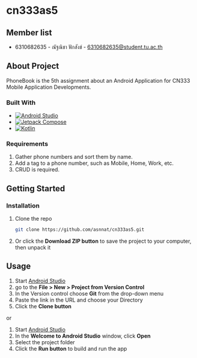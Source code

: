 # cn333as5

## Member list
* 6310682635 - ณัฐณิชา ฟักสังข์ - 6310682635@student.tu.ac.th

## About Project
PhoneBook is the 5th assignment about an Android Application for CN333 Mobile Application Developments.

<!-- ### Preview
* [![Youtube][youtube.com]][youtube-url] -->

### Built With

* [![Android Studio][developer.android.com]][developer.android.com-url]
* [![Jetpack Compose][jetpact-compose.com]][jetpact-compose-url]
* [![Kotlin][kotlin.com]][kotlin-url]
  
### Requirements

1. Gather phone numbers and sort them by name.
2. Add a tag to a phone number, such as Mobile, Home, Work, etc.
3. CRUD is required.

## Getting Started

### Installation

1. Clone the repo
    ```sh
    git clone https://github.com/asnnat/cn333as5.git
    ```
2. Or click the **Download ZIP button** to save the project to your computer, then unpack it

## Usage

1. Start [Android Studio](https://developer.android.com/studio)
2. go to the **File > New > Project from Version Control**
3. In the Version control choose **Git** from the drop-down menu
4. Paste the link in the URL and choose your Directory
5. Click the **Clone button**

or 

1. Start [Android Studio](https://developer.android.com/studio)
2. In the **Welcome to Android Studio** window, click **Open**
3. Select the project folder
4. Click the **Run button** to build and run the app

<!-- MARKDOWN LINKS & IMAGES -->
[youtube.com]: https://img.shields.io/badge/YouTube-FF0000?style=for-the-badge&logo=youtube&logoColor=white
[youtube-url]: https://www.youtube.com
[developer.android.com]: https://img.shields.io/badge/Android%20Studio-3DDC84?style=for-the-badge&logo=android-studio&logoColor=white
[developer.android.com-url]: https://developer.android.com/studio
[jetpact-compose.com]: https://img.shields.io/badge/Jetpack%20Compose-0095D5?style=for-the-badge&logo=android&logoColor=white
[jetpact-compose-url]: https://developer.android.com/jetpack/compose?gclid=Cj0KCQjw0tKiBhC6ARIsAAOXutn2fGKabcewg3oq2y1tQbF5Z5ycSb9NZtcal3YacEhIqVZgnjpWU5saAjUHEALw_wcB&gclsrc=aw.ds
[kotlin.com]: https://img.shields.io/badge/Kotlin-7F52FF?style=for-the-badge&logo=kotlin&logoColor=white
[kotlin-url]: https://kotlinlang.org